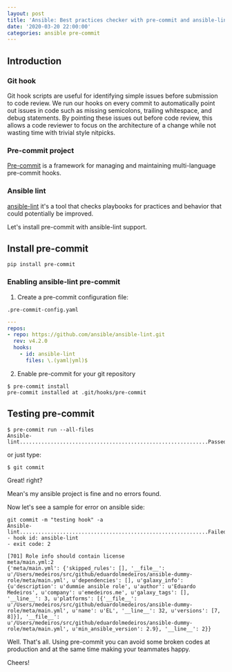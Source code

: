 ```yaml
---
layout: post
title: 'Ansible: Best practices checker with pre-commit and ansible-lint'
date: '2020-03-20 22:00:00'
categories: ansible pre-commit
---
```


## Introduction

### Git hook

Git hook scripts are useful for identifying simple issues before submission to code review. We run our hooks on every commit to automatically point out issues in code such as missing semicolons, trailing whitespace, and debug statements. By pointing these issues out before code review, this allows a code reviewer to focus on the architecture of a change while not wasting time with trivial style nitpicks.

### Pre-commit project

[Pre-commit](https://pre-commit.com/) is a framework for managing and maintaining multi-language pre-commit hooks.

### Ansible lint

[ansible-lint](https://github.com/ansible/ansible-lint) it's a tool that checks playbooks for practices and behavior that could potentially be improved.


Let's install pre-commit with ansible-lint support.


## Install pre-commit

```
pip install pre-commit
```

### Enabling ansible-lint pre-commit

1.  Create a pre-commit configuration file:

`.pre-commit-config.yaml`

```yaml
---
repos:
- repo: https://github.com/ansible/ansible-lint.git
  rev: v4.2.0
  hooks:
    - id: ansible-lint
      files: \.(yaml|yml)$
```

2. Enable pre-commit for your git repository

```
$ pre-commit install
pre-commit installed at .git/hooks/pre-commit
```


## Testing pre-commit

```
$ pre-commit run --all-files
Ansible-lint.............................................................Passed
```

or just type:

```
$ git commit 
```

Great! right?

Mean's my ansible project is fine and no errors found.

Now let's see a sample for error on ansible side:

```
git commit -m "testing hook" -a
Ansible-lint.............................................................Failed
- hook id: ansible-lint
- exit code: 2

[701] Role info should contain license
meta/main.yml:2
{'meta/main.yml': {'skipped_rules': [], '__file__': u'/Users/medeiros/src/github/eduardolmedeiros/ansible-dummy-role/meta/main.yml', u'dependencies': [], u'galaxy_info': {u'description': u'dummie ansible role', u'author': u'Eduardo Medeiros', u'company': u'emedeiros.me', u'galaxy_tags': [], '__line__': 3, u'platforms': [{'__file__': u'/Users/medeiros/src/github/eduardolmedeiros/ansible-dummy-role/meta/main.yml', u'name': u'EL', '__line__': 32, u'versions': [7, 8]}], '__file__': u'/Users/medeiros/src/github/eduardolmedeiros/ansible-dummy-role/meta/main.yml', u'min_ansible_version': 2.9}, '__line__': 2}}
```

Well. That's all. Using pre-commit you can avoid some broken codes at production and at the same time making your teammates happy.

Cheers!
